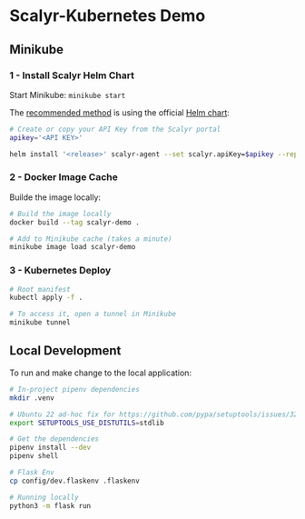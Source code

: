 # Scalyr-Kubernetes Demo

## Minikube


### 1 - Install Scalyr Helm Chart

Start Minikube: `minikube start`

The [recommended method](https://app.scalyr.com/help/install-agent-kubernetes-helm) is using the official [Helm chart](https://github.com/scalyr/helm-scalyr):

```sh
# Create or copy your API Key from the Scalyr portal
apikey='<API KEY>'

helm install '<release>' scalyr-agent --set scalyr.apiKey=$apikey --repo 'https://scalyr.github.io/helm-scalyr/' --wait
```

### 2 - Docker Image Cache

Builde the image locally:

```sh
# Build the image locally
docker build --tag scalyr-demo .

# Add to Minikube cache (takes a minute)
minikube image load scalyr-demo
```

### 3 - Kubernetes Deploy

```sh
# Root manifest
kubectl apply -f .

# To access it, open a tunnel in Minikube
minikube tunnel
```

## Local Development

To run and make change to the local application:

```sh
# In-project pipenv dependencies
mkdir .venv

# Ubuntu 22 ad-hoc fix for https://github.com/pypa/setuptools/issues/3278
export SETUPTOOLS_USE_DISTUTILS=stdlib

# Get the dependencies
pipenv install --dev
pipenv shell

# Flask Env
cp config/dev.flaskenv .flaskenv

# Running locally
python3 -m flask run
```